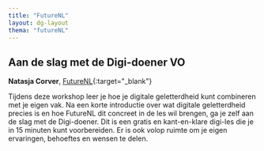 ```yaml
---
title: "FutureNL"
layout: dg-layout
thema: "futureNL"
---
```


## Aan de slag met de Digi-doener VO

**Natasja Corver**, [FutureNL](https://futurenl.org){:target="_blank"}

Tijdens deze workshop leer je hoe je digitale geletterdheid kunt combineren met je eigen vak.
Na een korte introductie over wat digitale geletterdheid precies is en hoe FutureNL dit concreet in de les wil brengen,
ga je zelf aan de slag met de Digi-doener.
Dit is een gratis en kant-en-klare digi-les die je in 15 minuten kunt voorbereiden.
Er is ook volop ruimte om je eigen ervaringen, behoeftes en wensen te delen.
